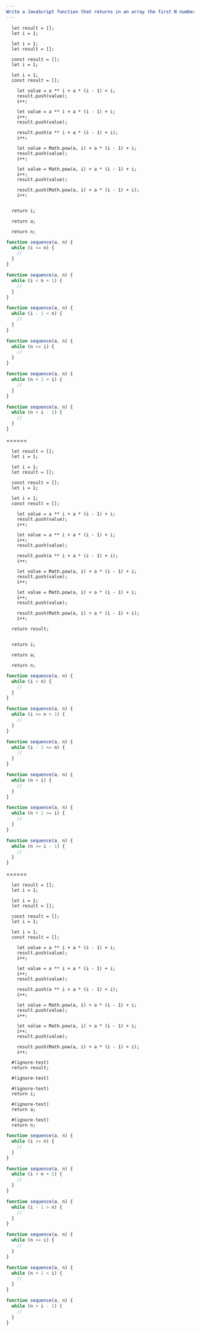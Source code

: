 ```yaml
---
Write a JavaScript function that returns in an array the first N numbers of the sequence: a(N) = a^N + a (N-1) + N using a "while" loop.
---
```


```initial
  let result = [];
  let i = 1;
```

```initial
  let i = 1;
  let result = [];
```

```initial
  const result = [];
  let i = 1;
```

```initial
  let i = 1;
  const result = [];
```

```transformation
    let value = a ** i + a * (i - 1) + i;
    result.push(value);
    i++;
```

```transformation
    let value = a ** i + a * (i - 1) + i;
    i++;
    result.push(value);
```

```transformation
    result.push(a ** i + a * (i - 1) + i);
    i++;
```

```transformation
    let value = Math.pow(a, i) + a * (i - 1) + i;
    result.push(value);
    i++;
```

```transformation
    let value = Math.pow(a, i) + a * (i - 1) + i;
    i++;
    result.push(value);
```

```transformation
    result.push(Math.pow(a, i) + a * (i - 1) + i);
    i++;
```

```final

```

```final
  return i;
```

```final
  return a;
```

```final
  return n;
```

```js
function sequence(a, n) {
  while (i <= n) {
    //
  }
}
```

```js
function sequence(a, n) {
  while (i < n + 1) {
    //
  }
}
```

```js
function sequence(a, n) {
  while (i - 1 < n) {
    //
  }
}
```

```js
function sequence(a, n) {
  while (n >= i) {
    //
  }
}
```

```js
function sequence(a, n) {
  while (n + 1 > i) {
    //
  }
}
```

```js
function sequence(a, n) {
  while (n > i - 1) {
    //
  }
}
```

======

```initial
  let result = [];
  let i = 1;
```

```initial
  let i = 1;
  let result = [];
```

```initial
  const result = [];
  let i = 1;
```

```initial
  let i = 1;
  const result = [];
```

```transformation
    let value = a ** i + a * (i - 1) + i;
    result.push(value);
    i++;
```

```transformation
    let value = a ** i + a * (i - 1) + i;
    i++;
    result.push(value);
```

```transformation
    result.push(a ** i + a * (i - 1) + i);
    i++;
```

```transformation
    let value = Math.pow(a, i) + a * (i - 1) + i;
    result.push(value);
    i++;
```

```transformation
    let value = Math.pow(a, i) + a * (i - 1) + i;
    i++;
    result.push(value);
```

```transformation
    result.push(Math.pow(a, i) + a * (i - 1) + i);
    i++;
```

```final
  return result;
```

```final

```

```final
  return i;
```

```final
  return a;
```

```final
  return n;
```

```js
function sequence(a, n) {
  while (i < n) {
    //
  }
}
```

```js
function sequence(a, n) {
  while (i <= n + 1) {
    //
  }
}
```

```js
function sequence(a, n) {
  while (i - 1 <= n) {
    //
  }
}
```

```js
function sequence(a, n) {
  while (n > i) {
    //
  }
}
```

```js
function sequence(a, n) {
  while (n + 1 >= i) {
    //
  }
}
```

```js
function sequence(a, n) {
  while (n >= i - 1) {
    //
  }
}
```

======

```initial
  let result = [];
  let i = 1;
```

```initial
  let i = 1;
  let result = [];
```

```initial
  const result = [];
  let i = 1;
```

```initial
  let i = 1;
  const result = [];
```

```transformation
    let value = a ** i + a * (i - 1) + i;
    result.push(value);
    i++;
```

```transformation
    let value = a ** i + a * (i - 1) + i;
    i++;
    result.push(value);
```

```transformation
    result.push(a ** i + a * (i - 1) + i);
    i++;
```

```transformation
    let value = Math.pow(a, i) + a * (i - 1) + i;
    result.push(value);
    i++;
```

```transformation
    let value = Math.pow(a, i) + a * (i - 1) + i;
    i++;
    result.push(value);
```

```transformation
    result.push(Math.pow(a, i) + a * (i - 1) + i);
    i++;
```

```final
  #(ignore-test)
  return result;
```

```final
  #(ignore-test)
```

```final
  #(ignore-test)
  return i;
```

```final
  #(ignore-test)
  return a;
```

```final
  #(ignore-test)
  return n;
```

```js
function sequence(a, n) {
  while (i >= n) {
    //
  }
}
```

```js
function sequence(a, n) {
  while (i > n + 1) {
    //
  }
}
```

```js
function sequence(a, n) {
  while (i - 1 > n) {
    //
  }
}
```

```js
function sequence(a, n) {
  while (n <= i) {
    //
  }
}
```

```js
function sequence(a, n) {
  while (n + 1 < i) {
    //
  }
}
```

```js
function sequence(a, n) {
  while (n < i - 1) {
    //
  }
}
```
